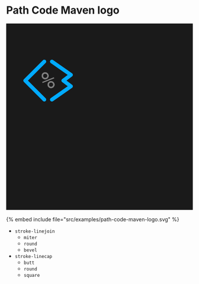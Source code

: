 # Path Code Maven logo

![Examples](../examples/path-code-maven-logo.svg)

{% embed include file="src/examples/path-code-maven-logo.svg" %}

* `stroke-linejoin`
    * `miter`
    * `round`
    * `bevel`
* `stroke-linecap`
    * `butt`
    * `round`
    * `square`
